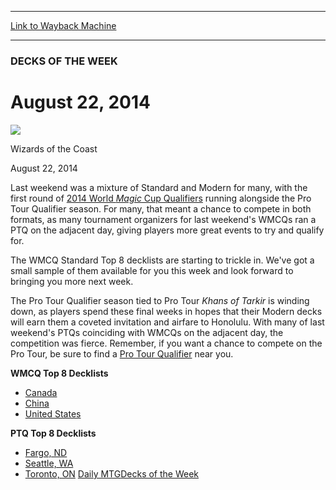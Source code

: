 
---
[Link to Wayback Machine](https://web.archive.org/web/20140826084343/http://magic.wizards.com/en/articles/archive/dotw/august-22-2014-2014-08-22)

[_metadata_:description]:- "Last weekend was a mixture of Standard and Modern for many, with the first round of 2014 World Magic Cup Qualifiers running alongside the Pro Tour Qualifier season. For many, that meant a chance to compete in both formats, as many tournament organizers for last weekend's WMCQs ran a PTQ on the adjacent day, giving players more great events to try and qualify for."
[_metadata_:generator]:- "Drupal 7 (http://drupal.org)"
[_metadata_:node]:- "261116"
[_metadata_:publish_date]:- "2014-08-22"
[_metadata_:source]:- "div-main"
[_metadata_:title]:- "August 22, 2014"
[_metadata_:wayback_capture_timestamp]:- "2014-08-26 08:43:43"
[_metadata_:wayback_raw_url]:- "https://web.archive.org/web/20140826084343id_/http://magic.wizards.com/en/articles/archive/dotw/august-22-2014-2014-08-22"
[_metadata_:wayback_url]:- "http://magic.wizards.com/en/articles/archive/dotw/august-22-2014-2014-08-22"
---





### DECKS OF THE WEEK


August 22, 2014
===============



![](https://media.magic.wizards.com/styles/auth_small/public/images/person/wizards_authorpic_larger.jpg)

Wizards of the Coast




August 22, 2014
 







Last weekend was a mixture of Standard and Modern for many, with the first round of [2014 World *Magic* Cup Qualifiers](http://magic.wizards.com/en/content/world-magic-cup-qualifiers-event-types-events) running alongside the Pro Tour Qualifier season. For many, that meant a chance to compete in both formats, as many tournament organizers for last weekend's WMCQs ran a PTQ on the adjacent day, giving players more great events to try and qualify for.


The WMCQ Standard Top 8 decklists are starting to trickle in. We've got a small sample of them available for you this week and look forward to bringing you more next week.


The Pro Tour Qualifier season tied to Pro Tour *Khans of Tarkir* is winding down, as players spend these final weeks in hopes that their Modern decks will earn them a coveted invitation and airfare to Honolulu. With many of last weekend's PTQs coinciding with WMCQs on the adjacent day, the competition was fierce. Remember, if you want a chance to compete on the Pro Tour, be sure to find a [Pro Tour Qualifier](http://magic.wizards.com/en/protour/qualifierlist) near you.


**WMCQ Top 8 Decklists**


* [Canada](/node/261111)
* [China](/node/261106)
* [United States](/node/261101)


**PTQ Top 8 Decklists**



* [Fargo, ND](/node/261086)
* [Seattle, WA](/node/261091)
* [Toronto, ON](/node/261096)
[Daily MTG](/en/tags/daily-mtg)[Decks of the Week](/en/tags/decks-week)





 
 


  







